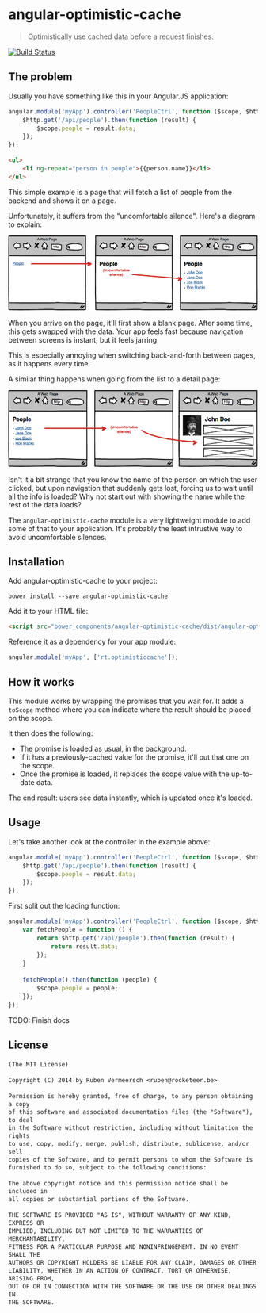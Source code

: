 # angular-optimistic-cache

> Optimistically use cached data before a request finishes.

[![Build Status](https://travis-ci.org/rubenv/angular-optimistic-cache.png?branch=master)](https://travis-ci.org/rubenv/angular-optimistic-cache)

## The problem
Usually you have something like this in your Angular.JS application:

```js
angular.module('myApp').controller('PeopleCtrl', function ($scope, $http) {
    $http.get('/api/people').then(function (result) {
        $scope.people = result.data;
    });
});
```

```html
<ul>
    <li ng-repeat="person in people">{{person.name}}</li>
</ul>
```

This simple example is a page that will fetch a list of people from the backend and shows it on a page.

Unfortunately, it suffers from the "uncomfortable silence". Here's a diagram to explain:

![Uncomfortable silence in lists](diagrams/page-load.png)

When you arrive on the page, it'll first show a blank page. After some time, this gets swapped with the data. Your app feels fast because navigation between screens is instant, but it feels jarring.

This is especially annoying when switching back-and-forth between pages, as it happens every time.

A similar thing happens when going from the list to a detail page:

![Uncomfortable silence in lists](diagrams/master-detail.png)

Isn't it a bit strange that you know the name of the person on which the user clicked, but upon navigation that suddenly gets lost, forcing us to wait until all the info is loaded? Why not start out with showing the name while the rest of the data loads?

The `angular-optimistic-cache` module is a very lightweight module to add some of that to your application. It's probably the least intrustive way to avoid uncomfortable silences.

## Installation
Add angular-optimistic-cache to your project:

```
bower install --save angular-optimistic-cache
```

Add it to your HTML file:

```html
<script src="bower_components/angular-optimistic-cache/dist/angular-optimistic-cache.min.js"></script>
```

Reference it as a dependency for your app module:

```js
angular.module('myApp', ['rt.optimisticcache']);
```

## How it works

This module works by wrapping the promises that you wait for. It adds a `toScope` method where you can indicate where the result should be placed on the scope.

It then does the following:

* The promise is loaded as usual, in the background.
* If it has a previously-cached value for the promise, it'll put that one on the scope.
* Once the promise is loaded, it replaces the scope value with the up-to-date data.

The end result: users see data instantly, which is updated once it's loaded.

## Usage

Let's take another look at the controller in the example above:

```js
angular.module('myApp').controller('PeopleCtrl', function ($scope, $http) {
    $http.get('/api/people').then(function (result) {
        $scope.people = result.data;
    });
});
```

First split out the loading function:

```js
angular.module('myApp').controller('PeopleCtrl', function ($scope, $http) {
    var fetchPeople = function () {
        return $http.get('/api/people').then(function (result) {
            return result.data;
        });
    }
    
    fetchPeople().then(function (people) {
        $scope.people = people;
    });
});
```

TODO: Finish docs

## License 

    (The MIT License)

    Copyright (C) 2014 by Ruben Vermeersch <ruben@rocketeer.be>

    Permission is hereby granted, free of charge, to any person obtaining a copy
    of this software and associated documentation files (the "Software"), to deal
    in the Software without restriction, including without limitation the rights
    to use, copy, modify, merge, publish, distribute, sublicense, and/or sell
    copies of the Software, and to permit persons to whom the Software is
    furnished to do so, subject to the following conditions:

    The above copyright notice and this permission notice shall be included in
    all copies or substantial portions of the Software.

    THE SOFTWARE IS PROVIDED "AS IS", WITHOUT WARRANTY OF ANY KIND, EXPRESS OR
    IMPLIED, INCLUDING BUT NOT LIMITED TO THE WARRANTIES OF MERCHANTABILITY,
    FITNESS FOR A PARTICULAR PURPOSE AND NONINFRINGEMENT. IN NO EVENT SHALL THE
    AUTHORS OR COPYRIGHT HOLDERS BE LIABLE FOR ANY CLAIM, DAMAGES OR OTHER
    LIABILITY, WHETHER IN AN ACTION OF CONTRACT, TORT OR OTHERWISE, ARISING FROM,
    OUT OF OR IN CONNECTION WITH THE SOFTWARE OR THE USE OR OTHER DEALINGS IN
    THE SOFTWARE.
